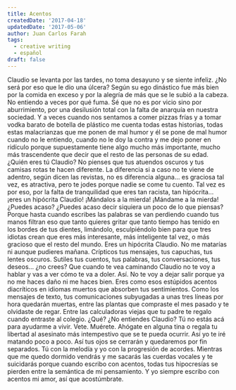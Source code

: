```yaml
---
title: Acentos
createdDate: '2017-04-18'
updatedDate: '2017-05-06'
author: Juan Carlos Farah
tags:
  - creative writing
  - español
draft: false
---
```


Claudio se levanta por las tardes, no toma desayuno y se siente infeliz. ¿No será por eso que le dio una úlcera? Según su ego dinástico fue más bien por la comida en exceso y por la alegría de más que se le subió a la cabeza. No entiendo a veces por qué fuma. Sé que no es por vicio sino por aburrimiento, por una desilusión total con la falta de anarquía en nuestra sociedad. Y a veces cuando nos sentamos a comer pizzas frías y a tomar vodka barato de botella de plástico me cuenta todas estas historias, todas estas malacrianzas que me ponen de mal humor y él se pone de mal humor cuando no le entiendo, cuando no le doy la contra y me dejo poner en ridículo porque supuestamente tiene algo mucho más importante, mucho más trascendente que decir que el resto de las personas de su edad. ¿Quién eres tú Claudio? No pienses que tus atuendos oscuros y tus camisas rotas te hacen diferente. La diferencia si a caso no te viene de adentro, según dicen las revistas, no es diferencia alguna… es graciosa tal vez, es atractiva, pero te jodes porque nadie se come tu cuento. Tal vez es por eso, por la falta de tranquilidad que eres tan racista, tan hipócrita… ¡eres un hipócrita Claudio! ¡Mándalos a la mierda! ¡Mándame a la mierda! ¿Puedes acaso? ¿Puedes acaso decir siquiera un poco de lo que piensas? Porque hasta cuando escribes las palabras se van perdiendo cuando tus manos filtran eso que tanto quieres gritar que tanto tiempo has tenido en los bordes de tus dientes, limándolo, esculpiéndolo bien para que tres idiotas crean que eres más interesante, más inteligente tal vez, o más gracioso que el resto del mundo. Eres un hipócrita Claudio. No me matarías ni aunque pudieres mañana. Crípticos tus mensajes, tus capuchas, tus lentes oscuros. Sutiles tus cuentos, tus palabras, tus conversaciones, tus deseos… ¿no crees? Que cuando te vea caminando Claudio no te voy a hablar y vas a ver cómo te va a doler. Así. No te voy a dejar salir porque ya no me haces daño ni me haces bien. Eres como esos estúpidos acentos diacríticos en idiomas muertos que absorben tus sentimientos. Como los mensajes de texto, tus comunicaciones subyugadas a unas tres líneas por hora quedarán muertas, entre las plantas que compraste el mes pasado y te olvidaste de regar. Entre las calculadoras viejas que tu padre te regalo cuando entraste al colegio. ¿Qué? ¿No entiendes Claudio? Tú no estás acá para ayudarme a vivir. Vete. Muérete. Ahógate en alguna tina o regala tu libertad al asesinato más intempestivo que se te pueda ocurrir. Así yo te iré matando poco a poco. Así tus ojos se cerrarán y quedaremos por fin separados. Tú con la melodía y yo con la progresión de acordes. Mientras que me quedo dormido vendrás y me sacarás las cuerdas vocales y te suicidarás porque cuando escribo con acentos, todas tus hipocresías se pierden entre la semántica de mi pensamiento. Y yo siempre escribo con acentos mi amor, así que acostúmbrate.
